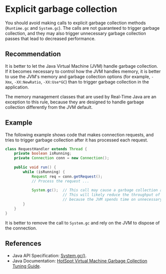 # Explicit garbage collection
You should avoid making calls to explicit garbage collection methods (`Runtime.gc` and `System.gc`). The calls are not guaranteed to trigger garbage collection, and they may also trigger unnecessary garbage collection passes that lead to decreased performance.


## Recommendation
It is better to let the Java Virtual Machine (JVM) handle garbage collection. If it becomes necessary to control how the JVM handles memory, it is better to use the JVM's memory and garbage collection options (for example, `-Xmx`, `-XX:NewRatio`, `-XX:Use*GC`) than to trigger garbage collection in the application.

The memory management classes that are used by Real-Time Java are an exception to this rule, because they are designed to handle garbage collection differently from the JVM default.


## Example
The following example shows code that makes connection requests, and tries to trigger garbage collection after it has processed each request.


```java
class RequestHandler extends Thread {
	private boolean isRunning;
	private Connection conn = new Connection();
	
	public void run() {
		while (isRunning) {
			Request req = conn.getRequest();
			// Process the request ...
			
			System.gc();  // This call may cause a garbage collection after each request.
						  // This will likely reduce the throughput of the RequestHandler
						  // because the JVM spends time on unnecessary garbage collection passes.
		}
	}
}
```
It is better to remove the call to `System.gc` and rely on the JVM to dispose of the connection.


## References
* Java API Specification: [System.gc()](https://docs.oracle.com/en/java/javase/11/docs/api/java.base/java/lang/System.html#gc()).
* Java Documentation: [HotSpot Virtual Machine Garbage Collection Tuning Guide](https://docs.oracle.com/en/java/javase/11/gctuning/index.html).
